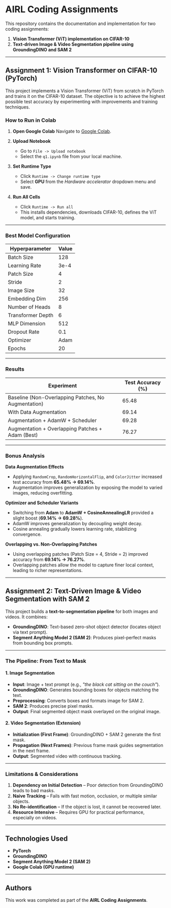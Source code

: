 # AIRL Coding Assignments

This repository contains the documentation and implementation for two coding assignments:

1. **Vision Transformer (ViT) implementation on CIFAR-10**
2. **Text-driven Image & Video Segmentation pipeline using GroundingDINO and SAM 2**

---

## Assignment 1: Vision Transformer on CIFAR-10 (PyTorch)

This project implements a Vision Transformer (ViT) from scratch in PyTorch and trains it on the CIFAR-10 dataset. The objective is to achieve the highest possible test accuracy by experimenting with improvements and training techniques.

### How to Run in Colab

1. **Open Google Colab**
   Navigate to [Google Colab](https://colab.research.google.com).

2. **Upload Notebook**

   * Go to `File -> Upload notebook`
   * Select the `q1.ipynb` file from your local machine.

3. **Set Runtime Type**

   * Click `Runtime -> Change runtime type`
   * Select **GPU** from the *Hardware accelerator* dropdown menu and save.

4. **Run All Cells**

   * Click `Runtime -> Run all`
   * This installs dependencies, downloads CIFAR-10, defines the ViT model, and starts training.

---

### Best Model Configuration

| **Hyperparameter** | **Value** |
| ------------------ | --------- |
| Batch Size         | 128       |
| Learning Rate      | 3e-4      |
| Patch Size         | 4         |
| Stride             | 2         |
| Image Size         | 32        |
| Embedding Dim      | 256       |
| Number of Heads    | 8         |
| Transformer Depth  | 6         |
| MLP Dimension      | 512       |
| Dropout Rate       | 0.1       |
| Optimizer          | Adam      |
| Epochs             | 20        |

---

### Results

| **Experiment**                                      | **Test Accuracy (%)** |
| --------------------------------------------------- | --------------------- |
| Baseline (Non-Overlapping Patches, No Augmentation) | 65.48                 |
| With Data Augmentation                              | 69.14                 |
| Augmentation + AdamW + Scheduler                    | 69.28                 |
| Augmentation + Overlapping Patches + Adam (Best)    | 76.27                 |

---

### Bonus Analysis

**Data Augmentation Effects**

* Applying `RandomCrop`, `RandomHorizontalFlip`, and `ColorJitter` increased test accuracy from **65.48% → 69.14%**.
* Augmentation improves generalization by exposing the model to varied images, reducing overfitting.

**Optimizer and Scheduler Variants**

* Switching from **Adam** to **AdamW + CosineAnnealingLR** provided a slight boost (**69.14% → 69.28%**).
* AdamW improves generalization by decoupling weight decay.
* Cosine annealing gradually lowers learning rate, stabilizing convergence.

**Overlapping vs. Non-Overlapping Patches**

* Using overlapping patches (Patch Size = 4, Stride = 2) improved accuracy from **69.14% → 76.27%**.
* Overlapping patches allow the model to capture finer local context, leading to richer representations.

---

## Assignment 2: Text-Driven Image & Video Segmentation with SAM 2

This project builds a **text-to-segmentation pipeline** for both images and videos.
It combines:

* **GroundingDINO**: Text-based zero-shot object detector (locates object via text prompt).
* **Segment Anything Model 2 (SAM 2)**: Produces pixel-perfect masks from bounding box prompts.

---

### The Pipeline: From Text to Mask

#### 1. Image Segmentation

* **Input**: Image + text prompt (e.g., *"the black cat sitting on the couch"*).
* **GroundingDINO**: Generates bounding boxes for objects matching the text.
* **Preprocessing**: Converts boxes and formats image for SAM 2.
* **SAM 2**: Produces precise pixel masks.
* **Output**: Final segmented object mask overlayed on the original image.

#### 2. Video Segmentation (Extension)

* **Initialization (First Frame)**: GroundingDINO + SAM 2 generate the first mask.
* **Propagation (Next Frames)**: Previous frame mask guides segmentation in the next frame.
* **Output**: Segmented video with continuous tracking.

---

### Limitations & Considerations

1. **Dependency on Initial Detection** – Poor detection from GroundingDINO leads to bad masks.
2. **Naive Tracking** – Fails with fast motion, occlusion, or multiple similar objects.
3. **No Re-identification** – If the object is lost, it cannot be recovered later.
4. **Resource Intensive** – Requires GPU for practical performance, especially on videos.

---

## Technologies Used

* **PyTorch**
* **GroundingDINO**
* **Segment Anything Model 2 (SAM 2)**
* **Google Colab (GPU runtime)**

---

## Authors

This work was completed as part of the **AIRL Coding Assignments**.
